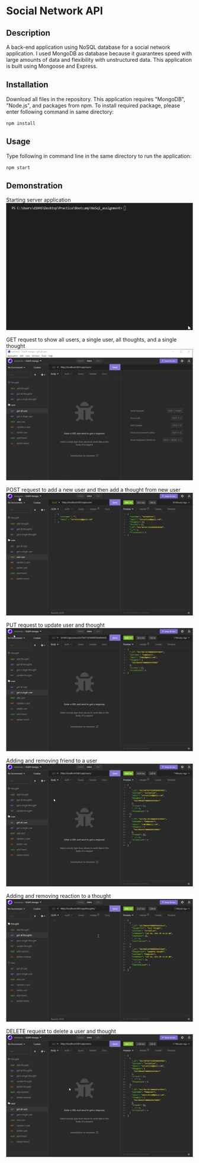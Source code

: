 # Social Network API
## Description
A back-end application using NoSQL database for a social network application. I used MongoDB as database because it guarantees speed with large amounts of data and flexibility with unstructured data. This application is built using Mongoose and Express.

## Installation 
Download all files in the repository. This application requires "MongoDB", "Node.js", and packages from npm. To install required package, please enter following command in same directory:
```
npm install
```

## Usage
Type following in command line in the same directory to run the application:
```
npm start
```

## Demonstration
Starting server application
![sample](https://github.com/d104601/social_network_api/blob/main/demo/startDemo.gif)

GET request to show all users, a single user, all thoughts, and a single thought
![sample](https://github.com/d104601/social_network_api/blob/main/demo/getDemo.gif)

POST request to add a new user and then add a thought from new user
![sample](https://github.com/d104601/social_network_api/blob/main/demo/postDemo.gif)

PUT request to update user and thought
![sample](https://github.com/d104601/social_network_api/blob/main/demo/putDemo.gif)

Adding and removing friend to a user
![sample](https://github.com/d104601/social_network_api/blob/main/demo/friendDemo.gif)

Adding and removing reaction to a thought
![sample](https://github.com/d104601/social_network_api/blob/main/demo/reactionDemo.gif)

DELETE request to delete a user and thought
![sample](https://github.com/d104601/social_network_api/blob/main/demo/deleteDemo.gif)
